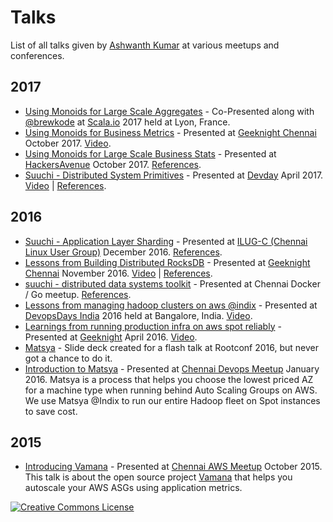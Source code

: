 # Talks

List of all talks given by [Ashwanth Kumar](https://github.com/ashwanthkumar) at various meetups and conferences.

## 2017
- [Using Monoids for Large Scale Aggregates](https://speakerdeck.com/ashwanthkumar/using-monoids-for-large-scale-aggregates) - Co-Presented along with [@brewkode](https://github.com/brewkode) at [Scala.io](https://scala.io/talks.html#/#XZI-2391) 2017 held at Lyon, France. 
- [Using Monoids for Business Metrics](https://speakerdeck.com/ashwanthkumar/using-monoids-for-business-metrics) - Presented at [Geeknight Chennai](https://twchennai.github.io/geeknight/edition-48.html) October 2017. [Video](https://www.youtube.com/watch?v=RJepu3sbmkU).
- [Using Monoids for Large Scale Business Stats](https://speakerdeck.com/ashwanthkumar/using-monoids-for-large-scale-business-stats) - Presented at [HackersAvenue](https://www.meetup.com/preview/hackers-avenue/events/243739079) October 2017. [References](https://github.com/ashwanthkumar/large-scale-business-stats-talk).
- [Suuchi - Distributed System Primitives](https://speakerdeck.com/ashwanthkumar/suuchi-distributed-system-primitives) - Presented at [Devday](https://www.meetup.com/devday_chennai/events/238855098/) April 2017. [Video](https://www.youtube.com/watch?v=0pW6tAM8rIQ) | [References](https://github.com/ashwanthkumar/suuchi-ds-primitives).

## 2016
- [Suuchi - Application Layer Sharding](https://speakerdeck.com/ashwanthkumar/suuchi-application-layer-sharding) - Presented at [ILUG-C (Chennai Linux User Group)](https://www.meetup.com/ILUG-C/events/233660958/) December 2016. [References](https://github.com/ashwanthkumar/suuchi-sharding-talk).
- [Lessons from Building Distributed RocksDB](https://speakerdeck.com/ashwanthkumar/lessons-from-building-distributed-rocksdb) - Presented at [Geeknight Chennai](https://twchennai.github.io/geeknight/edition-37.html) November 2016. [Video](https://www.youtube.com/watch?v=PSCa9_Avne0) | [References](https://github.com/ashwanthkumar/distributed-rocksdb-talk).
- [suuchi - distributed data systems toolkit](https://speakerdeck.com/ashwanthkumar/suuchi-distributed-data-systems-toolkit) - Presented at Chennai Docker / Go meetup. [References](https://github.com/ashwanthkumar/suuchi-talk).
- [Lessons from managing hadoop clusters on aws @indix](https://speakerdeck.com/ashwanthkumar/lessons-from-managing-hadoop-clusters-on-aws-at-indix) - Presented at [DevopsDays India](http://devopsdaysindia.org/2016/index.html#speakers) 2016 held at Bangalore, India. [Video](https://www.youtube.com/watch?v=eBbgylpRufQ).
- [Learnings from running production infra on aws spot reliably](https://speakerdeck.com/ashwanthkumar/matsya-geeknight-april-2016) - Presented at [Geeknight](https://twchennai.github.io/geeknight/edition-30.html) April 2016. [Video](https://www.youtube.com/watch?v=qeBV9JRoTOA).
- [Matsya](https://speakerdeck.com/ashwanthkumar/matsya-apr-16) - Slide deck created for a flash talk at Rootconf 2016, but never got a chance to do it.
- [Introduction to Matsya](https://speakerdeck.com/ashwanthkumar/introduction-to-matsya) - Presented at [Chennai Devops Meetup](https://www.meetup.com/ChennaiDevOps/events/227776005/) January 2016. Matsya is a process that helps you choose the lowest priced AZ for a machine type when running behind Auto Scaling Groups on AWS. We use Matsya @Indix to run our entire Hadoop fleet on Spot instances to save cost.

## 2015
- [Introducing Vamana](https://speakerdeck.com/ashwanthkumar/introducing-vamana) - Presented at [Chennai AWS Meetup](http://www.meetup.com/Chennai-Amazon-Web-Services-Meetup/events/226182749/) October 2015. This talk is about the open source project [Vamana](https://github.com/indix/vamana) that helps you autoscale your AWS ASGs using application metrics.

[![Creative Commons License](https://i.creativecommons.org/l/by/4.0/88x31.png)](http://creativecommons.org/licenses/by/4.0/)  
